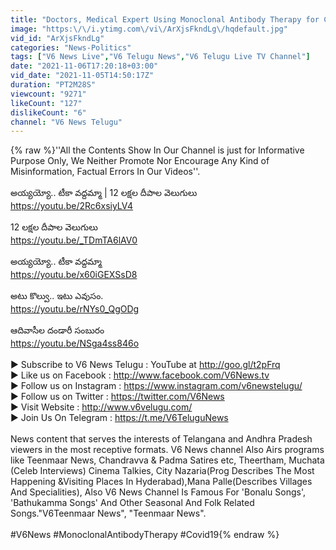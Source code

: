 ```yaml
---
title: "Doctors, Medical Expert Using Monoclonal Antibody Therapy for Covid 19 Patients | V6 News"
image: "https:\/\/i.ytimg.com\/vi\/ArXjsFkndLg\/hqdefault.jpg"
vid_id: "ArXjsFkndLg"
categories: "News-Politics"
tags: ["V6 News Live","V6 Telugu News","V6 Telugu Live TV Channel"]
date: "2021-11-06T17:20:18+03:00"
vid_date: "2021-11-05T14:50:17Z"
duration: "PT2M28S"
viewcount: "9271"
likeCount: "127"
dislikeCount: "6"
channel: "V6 News Telugu"
---
```

{% raw %}''All the Contents Show In Our Channel is just for Informative Purpose Only, We Neither Promote Nor Encourage Any Kind of Misinformation, Factual Errors In Our Videos''.<br /><br />అయ్యయ్యో.. టీకా వద్దమ్మా | 12 లక్షల దీపాల వెలుగులు<br /><a rel="nofollow" target="blank" href="https://youtu.be/2Rc6xsiyLV4">https://youtu.be/2Rc6xsiyLV4</a><br /><br />12 లక్షల దీపాల వెలుగులు <br /><a rel="nofollow" target="blank" href="https://youtu.be/_TDmTA6lAV0">https://youtu.be/_TDmTA6lAV0</a><br /><br />అయ్యయ్యో.. టీకా వద్దమ్మా <br /><a rel="nofollow" target="blank" href="https://youtu.be/x60iGEXSsD8">https://youtu.be/x60iGEXSsD8</a><br /><br />అటు కొల్వు.. ఇటు ఎవుసం.<br /><a rel="nofollow" target="blank" href="https://youtu.be/rNYs0_QgODg">https://youtu.be/rNYs0_QgODg</a><br /><br />ఆదివాసీల దండారీ సంబురం<br /><a rel="nofollow" target="blank" href="https://youtu.be/NSga4ss846o">https://youtu.be/NSga4ss846o</a><br /><br />► Subscribe to V6 News Telugu : YouTube at <a rel="nofollow" target="blank" href="http://goo.gl/t2pFrq">http://goo.gl/t2pFrq</a><br />► Like us on Facebook : <a rel="nofollow" target="blank" href="http://www.facebook.com/V6News.tv">http://www.facebook.com/V6News.tv</a><br />► Follow us on Instagram : <a rel="nofollow" target="blank" href="https://www.instagram.com/v6newstelugu/">https://www.instagram.com/v6newstelugu/</a><br />► Follow us on Twitter : <a rel="nofollow" target="blank" href="https://twitter.com/V6News">https://twitter.com/V6News</a><br />► Visit Website : <a rel="nofollow" target="blank" href="http://www.v6velugu.com/">http://www.v6velugu.com/</a><br />► Join Us On Telegram : <a rel="nofollow" target="blank" href="https://t.me/V6TeluguNews">https://t.me/V6TeluguNews</a><br /><br />News content that serves the interests of Telangana and Andhra Pradesh viewers in the most receptive formats. V6 News channel Also Airs programs like Teenmaar News, Chandravva &amp; Padma Satires etc, Theertham, Muchata (Celeb Interviews) Cinema Talkies, City Nazaria(Prog Describes The Most Happening &amp;Visiting Places In Hyderabad),Mana Palle(Describes Villages And Specialities), Also V6 News Channel Is Famous For 'Bonalu Songs', 'Bathukamma Songs' And Other Seasonal And Folk Related Songs.&quot;V6Teenmaar News&quot;, &quot;Teenmaar News&quot;.<br /><br />#V6News #MonoclonalAntibodyTherapy #Covid19{% endraw %}

